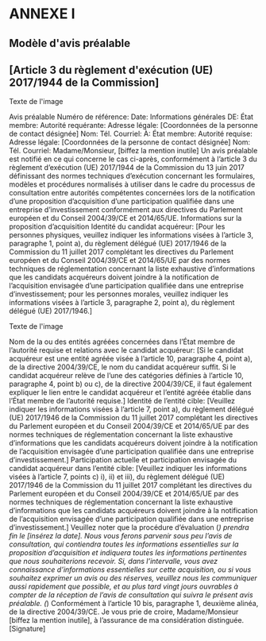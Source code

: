 # ANNEXE I

## Modèle d'avis préalable

## [Article 3 du règlement d'exécution (UE) 2017/1944 de la Commission]



Texte de l'image

Avis préalable Numéro de référence: Date: Informations générales DE: État membre: Autorité requérante: Adresse légale: [Coordonnées de la personne de contact désignée] Nom: Tél. Courriel: À: État membre: Autorité requise: Adresse légale: [Coordonnées de la personne de contact désignée] Nom: Tél. Courriel: Madame/Monsieur, [biffez la mention inutile] Un avis préalable est notifié en ce qui concerne le cas ci-après, conformément à l’article 3 du règlement d’exécution (UE) 2017/1944 de la Commission du 13 juin 2017 définissant des normes techniques d’exécution concernant les formulaires, modèles et procédures normalisés à utiliser dans le cadre du processus de consultation entre autorités compétentes concernées lors de la notification d’une proposition d’acquisition d’une participation qualifiée dans une entreprise d’investissement conformément aux directives du Parlement européen et du Conseil 2004/39/CE et 2014/65/UE. Informations sur la proposition d’acquisition Identité du candidat acquéreur: [Pour les personnes physiques, veuillez indiquer les informations visées à l’article 3, paragraphe 1, point a), du règlement délégué (UE) 2017/1946 de la Commission du 11 juillet 2017 complétant les directives du Parlement européen et du Conseil 2004/39/CE et 2014/65/UE par des normes techniques de réglementation concernant la liste exhaustive d’informations que les candidats acquéreurs doivent joindre à la notification de l’acquisition envisagée d’une participation qualifiée dans une entreprise d’investissement; pour les personnes morales, veuillez indiquer les informations visées à l’article 3, paragraphe 2, point a), du règlement délégué (UE) 2017/1946.]



Texte de l'image

Nom de la ou des entités agréées concernées dans l’État membre de l’autorité requise et relations avec le candidat acquéreur: [Si le candidat acquéreur est une entité agréée visée à l’article 10, paragraphe 4, point a), de la directive 2004/39/CE, le nom du candidat acquéreur suffit. Si le candidat acquéreur relève de l’une des catégories définies à l’article 10, paragraphe 4, point b) ou c), de la directive 2004/39/CE, il faut également expliquer le lien entre le candidat acquéreur et l’entité agréée établie dans l’État membre de l’autorité requise.] Identité de l’entité cible: [Veuillez indiquer les informations visées à l’article 7, point a), du règlement délégué (UE) 2017/1946 de la Commission du 11 juillet 2017 complétant les directives du Parlement européen et du Conseil 2004/39/CE et 2014/65/UE par des normes techniques de réglementation concernant la liste exhaustive d’informations que les candidats acquéreurs doivent joindre à la notification de l’acquisition envisagée d’une participation qualifiée dans une entreprise d’investissement.] Participation actuelle et participation envisagée du candidat acquéreur dans l’entité cible: [Veuillez indiquer les informations visées à l’article 7, points c) i), ii) et iii), du règlement délégué (UE) 2017/1946 de la Commission du 11 juillet 2017 complétant les directives du Parlement européen et du Conseil 2004/39/CE et 2014/65/UE par des normes techniques de réglementation concernant la liste exhaustive d’informations que les candidats acquéreurs doivent joindre à la notification de l’acquisition envisagée d’une participation qualifiée dans une entreprise d’investissement.] Veuillez noter que la procédure d’évaluation (*) prendra fin le [insérez la date]. Nous vous ferons parvenir sous peu l’avis de consultation, qui contiendra toutes les informations essentielles sur la proposition d’acquisition et indiquera toutes les informations pertinentes que nous souhaiterions recevoir. Si, dans l’intervalle, vous avez connaissance d’informations essentielles sur cette acquisition, ou si vous souhaitez exprimer un avis ou des réserves, veuillez nous les communiquer aussi rapidement que possible, et au plus tard vingt jours ouvrables à compter de la réception de l’avis de consultation qui suivra le présent avis préalable. (*) Conformément à l’article 10 bis, paragraphe 1, deuxième alinéa, de la directive 2004/39/CE. Je vous prie de croire, Madame/Monsieur [biffez la mention inutile], à l’assurance de ma considération distinguée. [Signature]

